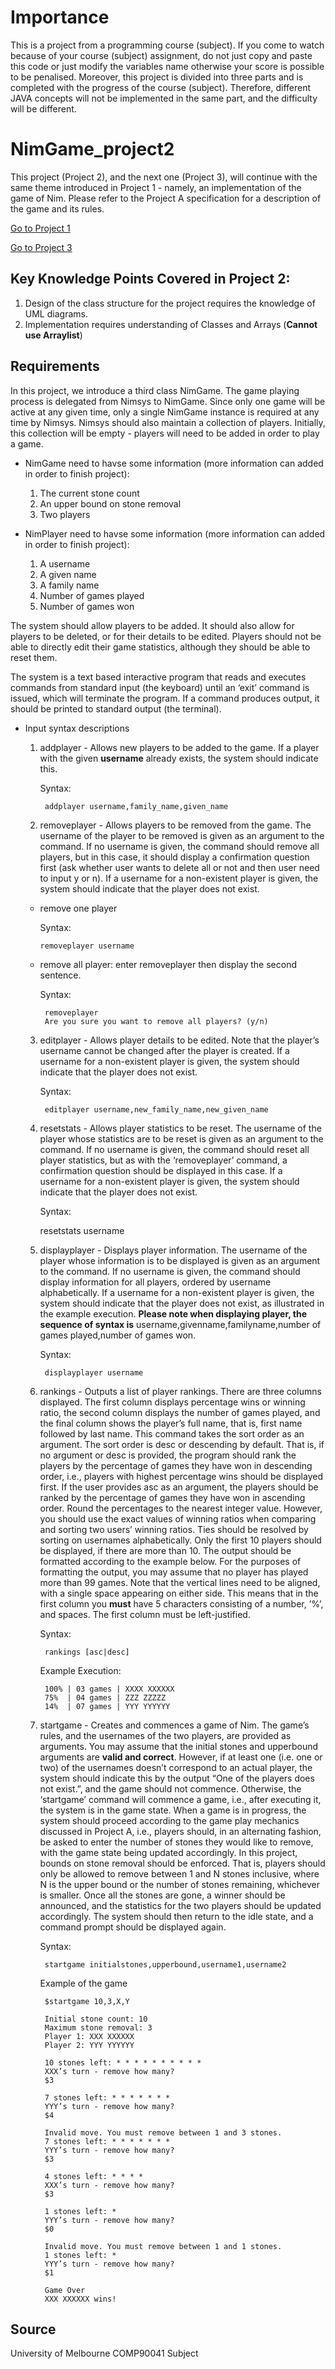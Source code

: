 # Importance
This is a project from a programming course (subject). If you come to watch because of your course (subject) assignment, do not just copy and paste this code or just modify the variables name otherwise your score is possible to be penalised. Moreover, this project is divided into three parts and is completed with the progress of the course (subject). Therefore, different JAVA concepts will not be implemented in the same part, and the difficulty will be different.

# NimGame_project2
This project (Project 2), and the next one (Project 3), will continue with the same theme introduced in Project 1 - namely, an implementation of the game of Nim. Please refer to the Project A specification for a description of the game and its rules.

[Go to Project 1](https://github.com/ZavierYang/NimGame_project1)

[Go to Project 3](https://github.com/ZavierYang/NimGame_project3)

## Key Knowledge Points Covered in Project 2:
1. Design of the class structure for the project requires the knowledge of UML diagrams.
2. Implementation requires understanding of Classes and Arrays (**Cannot use Arraylist**)

## Requirements
In this project, we introduce a third class NimGame. The game playing process is delegated from Nimsys  to NimGame. Since only one game will be active at any given time, only a single NimGame instance  is required at any time by Nimsys. Nimsys should also maintain a collection of players. Initially, this  collection will be empty - players will need to be added in order to play a game.

* NimGame need to havse some information (more information can added in order to finish project):
  1. The current stone count
  2. An upper bound on stone removal
  3. Two players

* NimPlayer need to havse some information (more information can added in order to finish project):
  1. A username
  2. A given name
  3. A family name
  4. Number of games played
  5. Number of games won

The system should allow players to be added. It should also allow for players to be deleted, or for their  details to be edited. Players should not be able to directly edit their game statistics, although they  should be able to reset them.

The system is a text based interactive program that reads and executes commands from standard input  (the keyboard) until an ‘exit’ command is issued, which will terminate the program. If a command  produces output, it should be printed to standard output (the terminal).

* Input syntax descriptions
  1. addplayer - Allows new players to be added to the game. If a player with the given **username** already exists, the system should indicate this.

      Syntax: 
    
          addplayer username,family_name,given_name
    
  2. removeplayer - Allows players to be removed from the game. The username of the player to be  removed is given as an argument to the command. If no username is given, the command should remove all players, but in this case, it should display a confirmation question first (ask whether user wants to delete all or not and then user need to input y or n). If a username for a non-existent player is given, the system should indicate that the player does not exist. 
    * remove one player
    
        Syntax: 
        
          removeplayer username
    
    * remove all player: enter removeplayer then display the second sentence.
    
        Syntax: 
        
           removeplayer
           Are you sure you want to remove all players? (y/n)
            
  3. editplayer - Allows player details to be edited. Note that the player’s username cannot be changed  after the player is created. If a username for a non-existent player is given, the system should  indicate that the player does not exist.

      Syntax: 
    
          editplayer username,new_family_name,new_given_name
   
  4. resetstats - Allows player statistics to be reset. The username of the player whose statistics are to  be reset is given as an argument to the command. If no username is given, the command should  reset all player statistics, but as with the ‘removeplayer’ command, a confirmation question should  be displayed in this case. If a username for a non-existent player is given, the system should indicate  that the player does not exist.
  
      Syntax: 
    
        resetstats username
    
  5. displayplayer - Displays player information. The username of the player whose information is to  be displayed is given as an argument to the command. If no username is given, the command  should display information for all players, ordered by username alphabetically. If a username for a  non-existent player is given, the system should indicate that the player does not exist, as illustrated  in the example execution. **Please note when displaying player, the sequence of syntax is** username,givenname,familyname,number of games played,number of games won.
 
      Syntax: 
    
          displayplayer username
    
  6. rankings - Outputs a list of player rankings. There are three columns displayed. The first column  displays percentage wins or winning ratio, the second column displays the number of games played,  and the final column shows the player’s full name, that is, first name followed by last name. This  command takes the sort order as an argument. The sort order is desc or descending by default.  That is, if no argument or desc is provided, the program should rank the players by the percentage  of games they have won in descending order, i.e., players with highest percentage wins should  be displayed first. If the user provides asc as an argument, the players should be ranked by the  percentage of games they have won in ascending order. Round the percentages to the nearest integer  value. However, you should use the exact values of winning ratios when comparing and sorting two  users’ winning ratios. Ties should be resolved by sorting on usernames alphabetically. Only the first 10 players should be displayed, if there are more than 10. The output should be formatted according to the example below. For the purposes of formatting the output, you may assume that no player has played more than 99 games. Note that the vertical lines need to be aligned, with a single space appearing on either side. This means that in the first column you **must** have 5 characters consisting of a number, ’%’, and spaces. The first column must be left-justified.
  
      Syntax: 
  
          rankings [asc|desc]
  
      Example Execution:
    
          100% | 03 games | XXXX XXXXXX
          75%  | 04 games | ZZZ ZZZZZ
          14%  | 07 games | YYY YYYYYY
    
  7. startgame - Creates and commences a game of Nim. The game’s rules, and the usernames of the two players, are provided as arguments. You may assume that the initial stones and upperbound arguments are **valid and correct**. However, if at least one (i.e. one or two) of the usernames doesn’t correspond to an actual player, the system should indicate this by the output “One of the players does not exist.”, and the game should not commence. Otherwise, the ‘startgame’ command will commence a game, i.e., after executing it, the system is in the game state. When a game is in progress, the system should proceed according to the game play mechanics discussed in Project A, i.e., players should, in an alternating fashion, be asked to enter the number of stones they would like to remove, with the game state being updated accordingly. In this project, bounds on stone removal should be enforced. That is, players should only be allowed to remove between 1 and N stones inclusive, where N is the upper bound or the number of stones remaining, whichever is smaller. Once all the stones are gone, a winner should be announced, and the statistics for the two players should be updated accordingly. The system should then return to the idle state, and a command prompt should be displayed again.
  
      Syntax: 
      
          startgame initialstones,upperbound,username1,username2
      
      Example of the game
      
          $startgame 10,3,X,Y
          
          Initial stone count: 10
          Maximum stone removal: 3
          Player 1: XXX XXXXXX
          Player 2: YYY YYYYYY
          
          10 stones left: * * * * * * * * * *
          XXX’s turn - remove how many?
          $3
          
          7 stones left: * * * * * * *
          YYY’s turn - remove how many?
          $4
          
          Invalid move. You must remove between 1 and 3 stones.
          7 stones left: * * * * * * *
          YYY’s turn - remove how many?
          $3
          
          4 stones left: * * * *
          XXX’s turn - remove how many?
          $3
          
          1 stones left: *
          YYY’s turn - remove how many?
          $0
          
          Invalid move. You must remove between 1 and 1 stones.
          1 stones left: *
          YYY’s turn - remove how many?
          $1
          
          Game Over
          XXX XXXXXX wins!

## Source
University of Melbourne COMP90041 Subject
